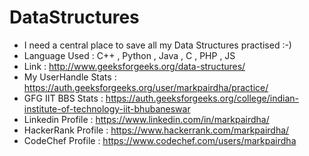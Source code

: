 # DataStructures
* I need a central place to save all my Data Structures practised :-)
* Language Used : C++ , Python , Java , C , PHP , JS
* Link : http://www.geeksforgeeks.org/data-structures/
* My UserHandle Stats : https://auth.geeksforgeeks.org/user/markpairdha/practice/
* GFG IIT BBS Stats : https://auth.geeksforgeeks.org/college/indian-institute-of-technology-iit-bhubaneswar
* Linkedin Profile : https://www.linkedin.com/in/markpairdha/
* HackerRank Profile : https://www.hackerrank.com/markpairdha/
* CodeChef Profile : https://www.codechef.com/users/markpairdha

